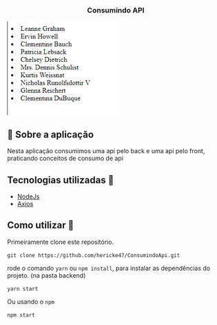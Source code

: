 <h3 align="center">
  Consumindo API
</h3>

<img src="Users.png" alt="Github Explore"/>

## :rocket: Sobre a aplicação

Nesta aplicação consumimos uma api pelo back e uma api pelo front, praticando conceitos de consumo de api

## Tecnologias utilizadas :memo:

- [NodeJs](https://nodejs.org/en/)
- [Axios](https://github.com/axios/axios)

## Como utilizar 🤔

Primeiramente clone este repositório.

```
git clone https://github.com/hericke47/ConsumindoApi.git
```
rode o comando `yarn` ou `npm install`, para instalar as dependências do projeto. (na pasta backend)

```
yarn start
```

Ou usando o `npm`

```
npm start
```
